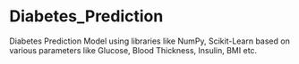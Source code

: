 # Diabetes_Prediction
Diabetes Prediction Model using libraries like NumPy, Scikit-Learn based on various parameters like Glucose, Blood Thickness, Insulin, BMI etc.
